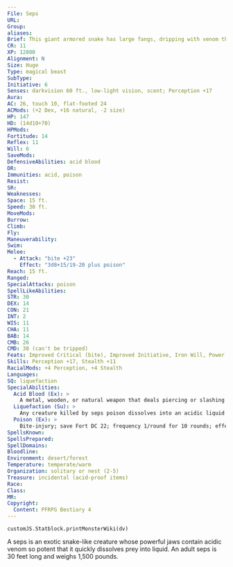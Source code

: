 ```yaml
---
File: Seps
URL: 
Group: 
aliases: 
Brief: This giant armored snake has large fangs, dripping with venom that hisses when it spatters on the ground.
CR: 11
XP: 12800
Alignment: N
Size: Huge
Type: magical beast
SubType: 
Initiative: 6
Senses: darkvision 60 ft., low-light vision, scent; Perception +17
Aura: 
AC: 26, touch 10, flat-footed 24
ACMods: (+2 Dex, +16 natural, -2 size)
HP: 147
HD: (14d10+70)
HPMods: 
Fortitude: 14
Reflex: 11
Will: 6
SaveMods: 
DefensiveAbilities: acid blood
DR: 
Immunities: acid, poison
Resist: 
SR: 
Weaknesses: 
Space: 15 ft.
Speed: 30 ft.
MoveMods: 
Burrow: 
Climb: 
Fly: 
Maneuverability: 
Swim: 
Melee: 
  - Attack: "bite +23"
    Effect: "3d8+15/19-20 plus poison"
Reach: 15 ft.
Ranged: 
SpecialAttacks: poison
SpellLikeAbilities: 
STR: 30
DEX: 14
CON: 21
INT: 2
WIS: 11
CHA: 11
BAB: 14
CMB: 26
CMD: 38 (can't be tripped)
Feats: Improved Critical (bite), Improved Initiative, Iron Will, Power Attack, Skill Focus (Perception), Skill Focus (Stealth), Weapon Focus (bite)
Skills: Perception +17, Stealth +11
RacialMods: +4 Perception, +4 Stealth
Languages: 
SQ: liquefaction
SpecialAbilities:
  Acid Blood (Ex): >
    A metal, wooden, or natural weapon that deals piercing or slashing damage to a seps takes 4d6 points of acid damage unless the weapon's wielder succeeds at a DC 22 Reflex save at the listed DC. The DC is Constitution-based.
  Liquefaction (Su): >
    Any creature killed by seps poison dissolves into an acidic liquid that deals 2d6 points of acid damage per round to anything in its square (including the dead creature's equipment).
  Poison (Ex): >
    Bite-injury; save Fort DC 22; frequency 1/round for 10 rounds; effect 1d8 acid damage and 1d4 Con drain; cure 2 consecutive saves.
SpellsKnown: 
SpellsPrepared: 
SpellDomains: 
Bloodline: 
Environment: desert/forest
Temperature: temperate/warm
Organization: solitary or nest (2-5)
Treasure: incidental (acid-proof items)
Race: 
Class: 
MR: 
Copyright:
  Content: PFRPG Bestiary 4
---
```

```dataviewjs
customJS.Statblock.printMonsterWiki(dv)
```
A seps is an exotic snake-like creature whose powerful jaws contain acidic venom so potent that it quickly dissolves prey into liquid. An adult seps is 30 feet long and weighs 1,500 pounds.
